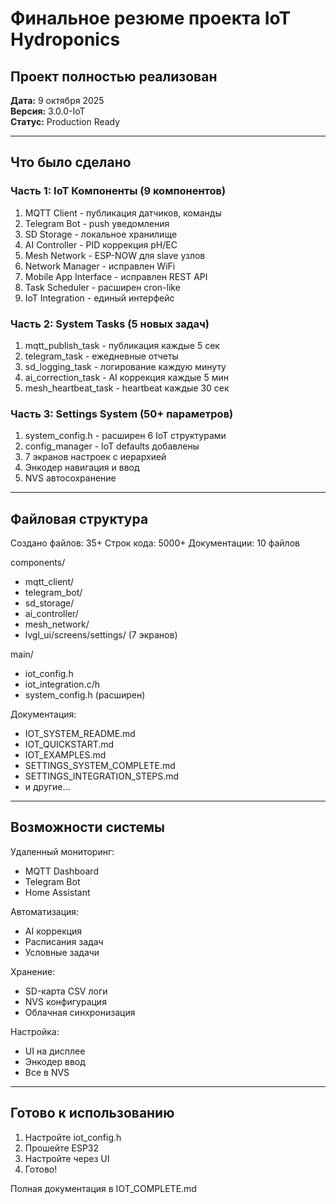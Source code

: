 # Финальное резюме проекта IoT Hydroponics

## Проект полностью реализован

**Дата:** 9 октября 2025  
**Версия:** 3.0.0-IoT  
**Статус:** Production Ready

---

## Что было сделано

### Часть 1: IoT Компоненты (9 компонентов)

1. MQTT Client - публикация датчиков, команды
2. Telegram Bot - push уведомления
3. SD Storage - локальное хранилище
4. AI Controller - PID коррекция pH/EC
5. Mesh Network - ESP-NOW для slave узлов
6. Network Manager - исправлен WiFi
7. Mobile App Interface - исправлен REST API
8. Task Scheduler - расширен cron-like
9. IoT Integration - единый интерфейс

### Часть 2: System Tasks (5 новых задач)

1. mqtt_publish_task - публикация каждые 5 сек
2. telegram_task - ежедневные отчеты
3. sd_logging_task - логирование каждую минуту
4. ai_correction_task - AI коррекция каждые 5 мин
5. mesh_heartbeat_task - heartbeat каждые 30 сек

### Часть 3: Settings System (50+ параметров)

1. system_config.h - расширен 6 IoT структурами
2. config_manager - IoT defaults добавлены
3. 7 экранов настроек с иерархией
4. Энкодер навигация и ввод
5. NVS автосохранение

---

## Файловая структура

Создано файлов: 35+
Строк кода: 5000+
Документации: 10 файлов

components/
- mqtt_client/
- telegram_bot/
- sd_storage/
- ai_controller/
- mesh_network/
- lvgl_ui/screens/settings/ (7 экранов)

main/
- iot_config.h
- iot_integration.c/h
- system_config.h (расширен)

Документация:
- IOT_SYSTEM_README.md
- IOT_QUICKSTART.md
- IOT_EXAMPLES.md
- SETTINGS_SYSTEM_COMPLETE.md
- SETTINGS_INTEGRATION_STEPS.md
- и другие...

---

## Возможности системы

Удаленный мониторинг:
- MQTT Dashboard
- Telegram Bot
- Home Assistant

Автоматизация:
- AI коррекция
- Расписания задач
- Условные задачи

Хранение:
- SD-карта CSV логи
- NVS конфигурация
- Облачная синхронизация

Настройка:
- UI на дисплее
- Энкодер ввод
- Все в NVS

---

## Готово к использованию

1. Настройте iot_config.h
2. Прошейте ESP32
3. Настройте через UI
4. Готово!

Полная документация в IOT_COMPLETE.md

